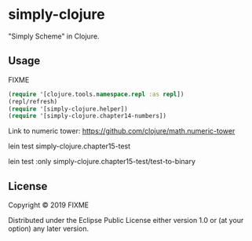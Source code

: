 # simply-clojure

"Simply Scheme" in Clojure.

## Usage

FIXME
```clojure
(require '[clojure.tools.namespace.repl :as repl])
(repl/refresh)
(require '[simply-clojure.helper])
(require '[simply-clojure.chapter14-numbers])
```

Link to numeric tower: https://github.com/clojure/math.numeric-tower  

lein test simply-clojure.chapter15-test

lein test :only simply-clojure.chapter15-test/test-to-binary

## License

Copyright © 2019 FIXME

Distributed under the Eclipse Public License either version 1.0 or (at
your option) any later version.
